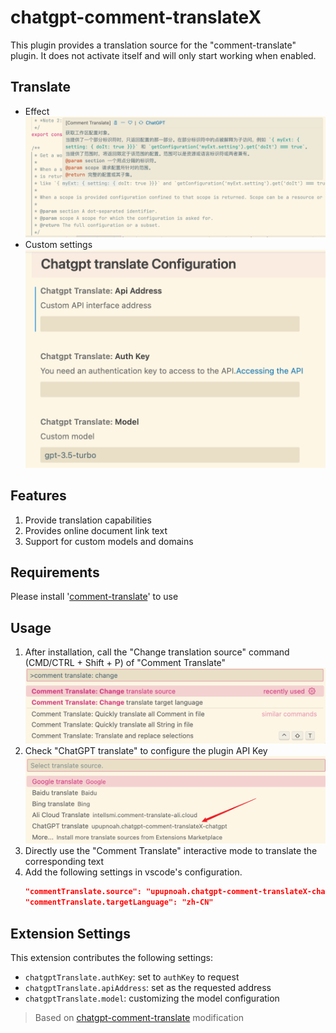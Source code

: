 # chatgpt-comment-translateX

This plugin provides a translation source for the "comment-translate" plugin. It does not activate itself and will only start working when enabled.

## Translate
- Effect
    ![result](./image/result.png)
- Custom settings
    ![settings](./image/gpt.png)

## Features
1. Provide translation capabilities
2. Provides online document link text
3. Support for custom models and domains

## Requirements
Please install '[comment-translate](https://github.com/intellism/vscode-comment-translate)' to use

## Usage
1. After installation, call the "Change translation source" command (CMD/CTRL + Shift + P) of "Comment Translate"
    ![change](./image/change.png)
2. Check "ChatGPT translate" to configure the plugin API Key
    ![select](./image/select.png)
3. Directly use the "Comment Translate" interactive mode to translate the corresponding text
4. Add the following settings in vscode's configuration.
    ```json
    "commentTranslate.source": "upupnoah.chatgpt-comment-translateX-chatgpt",
    "commentTranslate.targetLanguage": "zh-CN"
    ```

## Extension Settings

This extension contributes the following settings:

* `chatgptTranslate.authKey`: set to `authKey` to request
* `chatgptTranslate.apiAddress`: set as the requested address
* `chatgptTranslate.model`: customizing the model configuration

> Based on [chatgpt-comment-translate](https://github.com/kitiho/vscode-comment-translate-chatgpt) modification